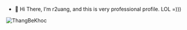 - 👋 Hi There, I’m r2uang, and this is very professional profile. LOL =)))

![ThangBeKhoc](https://user-images.githubusercontent.com/104065088/164211412-11574de6-a5d6-438d-ae13-947aa16ef046.jpg)

